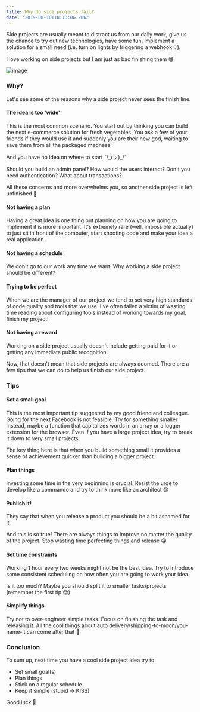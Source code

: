 ```yaml
---
title: Why do side projects fail?
date: '2019-08-10T18:13:06.206Z'
---
```


Side projects are usually meant to distract us from our daily work, give us the chance to try out new technologies, have some fun, implement a solution for a small need (i.e. turn on lights by triggering a webhook 💡).

I love working on side projects but I am just as bad finishing them 😅

![image](https://i.imgur.com/MfbGAIF.png)

### Why?

Let's see some of the reasons why a side project never sees the finish line.

#### The idea is too 'wide'

This is the most common scenario. You start out by thinking you can build the next e-commerce solution for fresh vegetables. You ask a few of your friends if they would use it and suddenly you are their new god, waiting to save them from all the packaged madness!

And you have no idea on where to start ¯\\\_(ツ)\_/¯‍

Should you build an admin panel?
How would the users interact?
Don't you need authentication?
What about transactions?

All these concerns and more overwhelms you, so another side project is left unfinished 😬

#### Not having a plan

Having a great idea is one thing but planning on how you are going to implement it is more important. It's extremely rare (well, impossible actually) to just sit in front of the computer, start shooting code and make your idea a real application.

#### Not having a schedule

We don't go to our work any time we want. Why working a side project should be different?

#### Trying to be perfect

When we are the manager of our project we tend to set very high standards of code quality and tools that we use. I've often fallen a victim of wasting time reading about configuring tools instead of working towards my goal, finish my project!

#### Not having a reward

Working on a side project usually doesn't include getting paid for it or getting any immediate public recognition.

Now, that doesn't mean that side projects are always doomed. There are a few tips that we can do to help us finish our side project.

### Tips

#### Set a small goal

This is the most important tip suggested by my good friend and colleague. Going for the next Facebook is not feasible. Try for something smaller instead, maybe a function that capitalizes words in an array or a logger extension for the browser. Even if you have a large project idea, try to break it down to very small projects.

The key thing here is that when you build something small it provides a sense of achievement quicker than building a bigger project.

#### Plan things

Investing some time in the very beginning is crucial. Resist the urge to develop like a commando and try to think more like an architect 😎

#### Publish it!

They say that when you release a product you should be a bit ashamed for it.

And this is so true! There are always things to improve no matter the quality of the project. Stop wasting time perfecting things and release 😀

#### Set time constraints

Working 1 hour every two weeks might not be the best idea. Try to introduce some consistent scheduling on how often you are going to work your idea.

Is it too much? Maybe you should split it to smaller tasks/projects (remember the first tip 😉)

#### Simplify things

Try not to over-engineer simple tasks. Focus on finishing the task and releasing it. All the cool things about auto delivery/shipping-to-moon/you-name-it can come after that 😬

### Conclusion

To sum up, next time you have a cool side project idea try to:

- Set small goal(s)
- Plan things
- Stick on a regular schedule
- Keep it simple (stupid -> KISS)

Good luck 🥳
